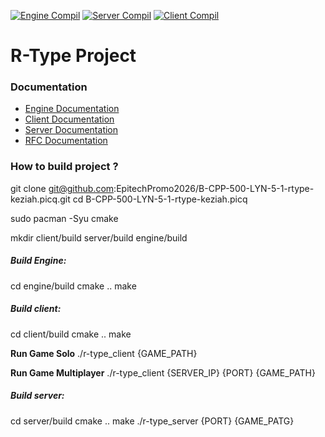 [![Engine Compil](https://github.com/EpitechPromo2026/B-CPP-500-LYN-5-1-rtype-keziah.picq/actions/workflows/engine_compilation.yml/badge.svg)](https://github.com/EpitechPromo2026/B-CPP-500-LYN-5-1-rtype-keziah.picq/actions/workflows/engine_compilation.yml)
[![Server Compil](https://github.com/EpitechPromo2026/B-CPP-500-LYN-5-1-rtype-keziah.picq/actions/workflows/server_compilation.yml/badge.svg)](https://github.com/EpitechPromo2026/B-CPP-500-LYN-5-1-rtype-keziah.picq/actions/workflows/server_compilation.yml)
[![Client Compil](https://github.com/EpitechPromo2026/B-CPP-500-LYN-5-1-rtype-keziah.picq/actions/workflows/client_compilation.yml/badge.svg)](https://github.com/EpitechPromo2026/B-CPP-500-LYN-5-1-rtype-keziah.picq/actions/workflows/client_compilation.yml)
# R-Type Project


### Documentation

- [Engine Documentation](engine/docs/DOCUMENTATION.md)
- [Client Documentation](client/docs/DOCUMENTATION.md)
- [Server Documentation](server/docs/DOCUMENTATION.md)
- [RFC Documentation](RFC-doc.md)

### How to build project ?

git clone git@github.com:EpitechPromo2026/B-CPP-500-LYN-5-1-rtype-keziah.picq.git
cd B-CPP-500-LYN-5-1-rtype-keziah.picq

sudo pacman -Syu cmake

mkdir client/build server/build engine/build


##### Build Engine:

cd engine/build
cmake ..
make


##### Build client:

cd client/build
cmake ..
make

**Run Game Solo**
./r-type_client {GAME_PATH}


**Run Game Multiplayer**
./r-type_client {SERVER_IP} {PORT} {GAME_PATH}

##### Build server:

cd server/build
cmake ..
make
./r-type_server {PORT} {GAME_PATG}
